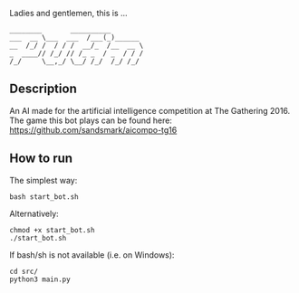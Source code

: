 Ladies and gentlemen, this is ...
```
________       __________        
___  __ \___  ___  /___(_)______ 
__  /_/ /  / / /  __/_  /__  __ \
_  ____// /_/ // /_ _  / _  / / /
/_/     \__,_/ \__/ /_/  /_/ /_/ 
```

Description
-----------

An AI made for the artificial intelligence competition at The Gathering 2016.
The game this bot plays can be found here: https://github.com/sandsmark/aicompo-tg16

How to run
----------

The simplest way:
```
bash start_bot.sh
```

Alternatively:
```
chmod +x start_bot.sh
./start_bot.sh
```

If bash/sh is not available (i.e. on Windows):
```
cd src/
python3 main.py
```
